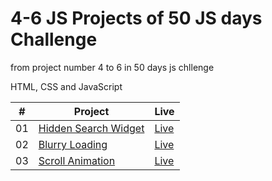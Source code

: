 # 4-6 JS Projects of 50 JS days Challenge

from project number 4 to 6 in 50 days js chllenge

HTML, CSS and JavaScript

<table>
  <thead>
    <th>#</th>
    <th>Project</th>
    <th>Live</th>
  </thead>
  <tbody>
    <tr>
      <td>01</td>
      <td><a href="https://github.com/the-phoenix-coder/6-50JS/tree/main/Hidden-search-widget">Hidden Search Widget</a></td>
      <td><a href="https://hidden-search-widget-three.vercel.app/">Live</a></td>
    </tr>
    <tr>
      <td>02</td>
      <td><a href="https://github.com/the-phoenix-coder/6-50JS/tree/main/Blurry-loading">Blurry Loading</a></td>
      <td><a href="https://blurry-loading-kohl.vercel.app/">Live</a></td>
    </tr>
    <tr>
      <td>03</td>
      <td><a href="https://github.com/the-phoenix-coder/6-50JS/tree/main/Scroll-animation">Scroll Animation</a></td>
      <td><a href="https://scroll-animation-eta.vercel.app/">Live</a></td>
    </tr>
  </tbody>
</table>
